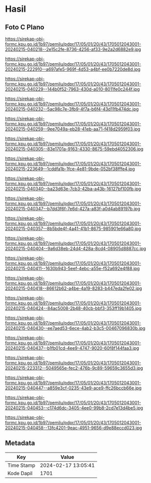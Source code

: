 # Hasil

## Foto C Plano

https://sirekap-obj-formc.kpu.go.id/1b97/pemilu/pdpr/17/05/01/20/43/1705012043001-20240215-040218--2e15c2fe-8736-4256-af33-9e2a2d6882e9.jpg

https://sirekap-obj-formc.kpu.go.id/1b97/pemilu/pdpr/17/05/01/20/43/1705012043001-20240215-222910--a697afe5-969f-4d53-a4bf-ee0b7220de8d.jpg

https://sirekap-obj-formc.kpu.go.id/1b97/pemilu/pdpr/17/05/01/20/43/1705012043001-20240215-040229--144b0f52-7963-430d-a010-8011fe0c244f.jpg

https://sirekap-obj-formc.kpu.go.id/1b97/pemilu/pdpr/17/05/01/20/43/1705012043001-20240215-040232--5ac98c7e-3fb9-4f7a-b6f4-43d11fb474dc.jpg

https://sirekap-obj-formc.kpu.go.id/1b97/pemilu/pdpr/17/05/01/20/43/1705012043001-20240215-040259--9ee7049a-eb28-41eb-aa71-f418d2959f03.jpg

https://sirekap-obj-formc.kpu.go.id/1b97/pemilu/pdpr/17/05/01/20/43/1705012043001-20240215-040305--83e1701a-9163-4330-8675-59ebd4052306.jpg

https://sirekap-obj-formc.kpu.go.id/1b97/pemilu/pdpr/17/05/01/20/43/1705012043001-20240215-223649--1cddfa1b-1fce-4e81-9bde-052bf38fffe4.jpg

https://sirekap-obj-formc.kpu.go.id/1b97/pemilu/pdpr/17/05/01/20/43/1705012043001-20240215-040340--ba23d63e-7cb3-42ba-a43b-16127bf100fb.jpg

https://sirekap-obj-formc.kpu.go.id/1b97/pemilu/pdpr/17/05/01/20/43/1705012043001-20240215-040347--b7dd3f6f-7e6d-427a-a83f-a0d4ab89197b.jpg

https://sirekap-obj-formc.kpu.go.id/1b97/pemilu/pdpr/17/05/01/20/43/1705012043001-20240215-040357--8b5bde4f-4a41-41b1-8675-985901e66a80.jpg

https://sirekap-obj-formc.kpu.go.id/1b97/pemilu/pdpr/17/05/01/20/43/1705012043001-20240215-040404--9a6d38eb-24d4-428a-8cd4-08905d8887cc.jpg

https://sirekap-obj-formc.kpu.go.id/1b97/pemilu/pdpr/17/05/01/20/43/1705012043001-20240215-040411--1630b943-5eef-4ebc-a55e-f52a692e4f88.jpg

https://sirekap-obj-formc.kpu.go.id/1b97/pemilu/pdpr/17/05/01/20/43/1705012043001-20240215-040418--86612b62-a4be-4a19-8283-b447eda2fe02.jpg

https://sirekap-obj-formc.kpu.go.id/1b97/pemilu/pdpr/17/05/01/20/43/1705012043001-20240215-040424--84ac5008-2b48-40cb-bbf3-353ff19b1405.jpg

https://sirekap-obj-formc.kpu.go.id/1b97/pemilu/pdpr/17/05/01/20/43/1705012043001-20240215-040430--ee7aed53-6ece-4ab2-b3c5-00467096830b.jpg

https://sirekap-obj-formc.kpu.go.id/1b97/pemilu/pdpr/17/05/01/20/43/1705012043001-20240215-040437--b1fb01cd-4ee9-4747-9020-60f8f144faa3.jpg

https://sirekap-obj-formc.kpu.go.id/1b97/pemilu/pdpr/17/05/01/20/43/1705012043001-20240215-223312--5049565e-fec2-476b-9c89-59659c3655d3.jpg

https://sirekap-obj-formc.kpu.go.id/1b97/pemilu/pdpr/17/05/01/20/43/1705012043001-20240215-040447--a859e3cf-0235-43e9-ace9-ffc26bccb66e.jpg

https://sirekap-obj-formc.kpu.go.id/1b97/pemilu/pdpr/17/05/01/20/43/1705012043001-20240215-040453--c174d6dc-3405-4ee0-99b8-2cd7e13d4be5.jpg

https://sirekap-obj-formc.kpu.go.id/1b97/pemilu/pdpr/17/05/01/20/43/1705012043001-20240215-040458--13fc4201-9eac-4951-9656-d9e88eccd023.jpg


## Metadata

| Key        | Value               |
| ---------- | ------------------- |
| Time Stamp | 2024-02-17 13:05:41 |
| Kode Dapil | 1701                |



